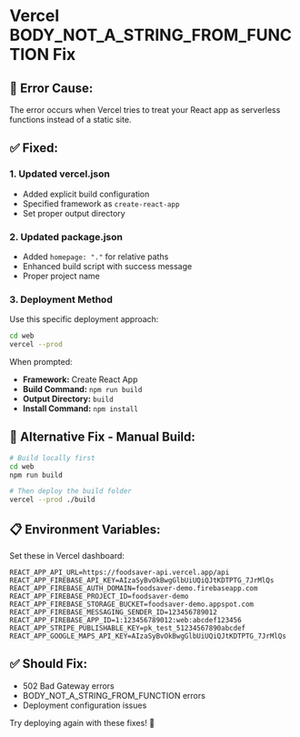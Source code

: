 # Vercel BODY_NOT_A_STRING_FROM_FUNCTION Fix

## 🔧 **Error Cause:**
The error occurs when Vercel tries to treat your React app as serverless functions instead of a static site.

## ✅ **Fixed:**

### **1. Updated vercel.json**
- Added explicit build configuration
- Specified framework as `create-react-app`
- Set proper output directory

### **2. Updated package.json**
- Added `homepage: "."` for relative paths
- Enhanced build script with success message
- Proper project name

### **3. Deployment Method**
Use this specific deployment approach:

```bash
cd web
vercel --prod
```

When prompted:
- **Framework:** Create React App
- **Build Command:** `npm run build`
- **Output Directory:** `build`
- **Install Command:** `npm install`

## 🚀 **Alternative Fix - Manual Build:**

```bash
# Build locally first
cd web
npm run build

# Then deploy the build folder
vercel --prod ./build
```

## 📋 **Environment Variables:**
Set these in Vercel dashboard:

```
REACT_APP_API_URL=https://foodsaver-api.vercel.app/api
REACT_APP_FIREBASE_API_KEY=AIzaSyBvOkBwgGlbUiUQiQJtKDTPTG_7JrMlQs
REACT_APP_FIREBASE_AUTH_DOMAIN=foodsaver-demo.firebaseapp.com
REACT_APP_FIREBASE_PROJECT_ID=foodsaver-demo
REACT_APP_FIREBASE_STORAGE_BUCKET=foodsaver-demo.appspot.com
REACT_APP_FIREBASE_MESSAGING_SENDER_ID=123456789012
REACT_APP_FIREBASE_APP_ID=1:123456789012:web:abcdef123456
REACT_APP_STRIPE_PUBLISHABLE_KEY=pk_test_51234567890abcdef
REACT_APP_GOOGLE_MAPS_API_KEY=AIzaSyBvOkBwgGlbUiUQiQJtKDTPTG_7JrMlQs
```

## ✅ **Should Fix:**
- 502 Bad Gateway errors
- BODY_NOT_A_STRING_FROM_FUNCTION errors
- Deployment configuration issues

Try deploying again with these fixes! 🌱